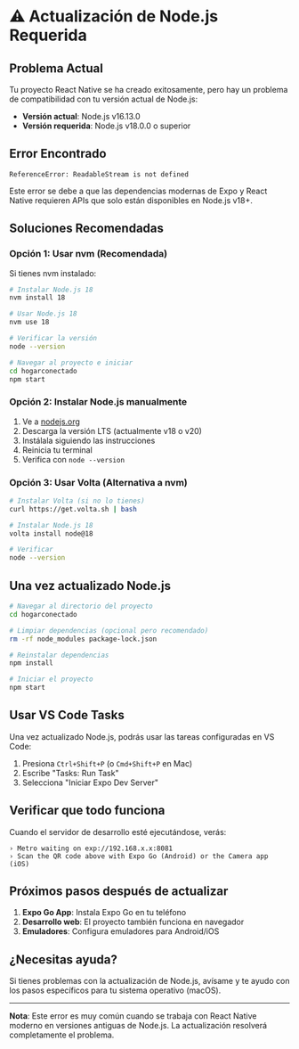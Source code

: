 # ⚠️ Actualización de Node.js Requerida

## Problema Actual

Tu proyecto React Native se ha creado exitosamente, pero hay un problema de compatibilidad con tu versión actual de Node.js:

- **Versión actual**: Node.js v16.13.0
- **Versión requerida**: Node.js v18.0.0 o superior

## Error Encontrado

```
ReferenceError: ReadableStream is not defined
```

Este error se debe a que las dependencias modernas de Expo y React Native requieren APIs que solo están disponibles en Node.js v18+.

## Soluciones Recomendadas

### Opción 1: Usar nvm (Recomendada)

Si tienes nvm instalado:

```bash
# Instalar Node.js 18
nvm install 18

# Usar Node.js 18
nvm use 18

# Verificar la versión
node --version

# Navegar al proyecto e iniciar
cd hogarconectado
npm start
```

### Opción 2: Instalar Node.js manualmente

1. Ve a [nodejs.org](https://nodejs.org/)
2. Descarga la versión LTS (actualmente v18 o v20)
3. Instálala siguiendo las instrucciones
4. Reinicia tu terminal
5. Verifica con `node --version`

### Opción 3: Usar Volta (Alternativa a nvm)

```bash
# Instalar Volta (si no lo tienes)
curl https://get.volta.sh | bash

# Instalar Node.js 18
volta install node@18

# Verificar
node --version
```

## Una vez actualizado Node.js

```bash
# Navegar al directorio del proyecto
cd hogarconectado

# Limpiar dependencias (opcional pero recomendado)
rm -rf node_modules package-lock.json

# Reinstalar dependencias
npm install

# Iniciar el proyecto
npm start
```

## Usar VS Code Tasks

Una vez actualizado Node.js, podrás usar las tareas configuradas en VS Code:

1. Presiona `Ctrl+Shift+P` (o `Cmd+Shift+P` en Mac)
2. Escribe "Tasks: Run Task"
3. Selecciona "Iniciar Expo Dev Server"

## Verificar que todo funciona

Cuando el servidor de desarrollo esté ejecutándose, verás:

```
› Metro waiting on exp://192.168.x.x:8081
› Scan the QR code above with Expo Go (Android) or the Camera app (iOS)
```

## Próximos pasos después de actualizar

1. **Expo Go App**: Instala Expo Go en tu teléfono
2. **Desarrollo web**: El proyecto también funciona en navegador
3. **Emuladores**: Configura emuladores para Android/iOS

## ¿Necesitas ayuda?

Si tienes problemas con la actualización de Node.js, avísame y te ayudo con los pasos específicos para tu sistema operativo (macOS).

---

**Nota**: Este error es muy común cuando se trabaja con React Native moderno en versiones antiguas de Node.js. La actualización resolverá completamente el problema.
